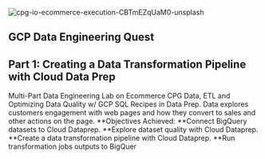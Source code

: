 ![cpg-io-ecommerce-execution-CBTmEZqUaM0-unsplash](https://user-images.githubusercontent.com/100870737/208791887-5a476cdf-8138-4bc2-b6f1-0b1ed8156efa.jpg)


## GCP Data Engineering Quest

## Part 1: Creating a Data Transformation Pipeline with Cloud Data Prep
Multi-Part Data Engineering Lab on Ecommerce CPG Data, ETL and Optimizing Data Quality w/ GCP SQL Recipes in Data Prep. Data explores customers engagement with web pages and how they convert to sales and other actions on the page.
 **Objectives Achieved:
  **Connect BigQuery datasets to Cloud Dataprep.
  **Explore dataset quality with Cloud Dataprep.
  **Create a data transformation pipeline with Cloud Dataprep.
  **Run transformation jobs outputs to BigQuer
  
